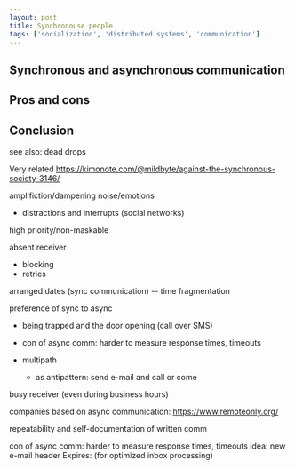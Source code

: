 ```yaml
---
layout: post
title: Synchronouse people
tags: ['socialization', 'distributed systems', 'communication']
---
```


## Synchronous and asynchronous communication

## Pros and cons

## Conclusion

see also: dead drops

Very related
https://kimonote.com/@mildbyte/against-the-synchronous-society-3146/

amplifiction/dampening noise/emotions

- distractions and interrupts (social networks)

high priority/non-maskable

absent receiver
- blocking
- retries

arranged dates (sync communication) -- time fragmentation

preference of sync to async
- being trapped and the door opening (call over SMS)
- con of async comm: harder to measure response times, timeouts

- multipath
  - as antipattern: send e-mail and call or come

busy receiver (even during business hours)

companies based on async communication: https://www.remoteonly.org/

repeatability and self-documentation of written comm

con of async comm: harder to measure response times, timeouts
idea: new e-mail header Expires: (for optimized inbox processing)
